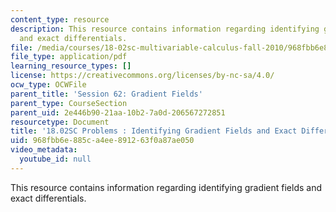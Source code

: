 ```yaml
---
content_type: resource
description: This resource contains information regarding identifying gradient fields
  and exact differentials.
file: /media/courses/18-02sc-multivariable-calculus-fall-2010/968fbb6e885ca4ee891263f0a87ae050_MIT18_02SC_pb_62_quest.pdf
file_type: application/pdf
learning_resource_types: []
license: https://creativecommons.org/licenses/by-nc-sa/4.0/
ocw_type: OCWFile
parent_title: 'Session 62: Gradient Fields'
parent_type: CourseSection
parent_uid: 2e446b90-21aa-10b2-7a0d-206567272851
resourcetype: Document
title: '18.02SC Problems : Identifying Gradient Fields and Exact Differentials'
uid: 968fbb6e-885c-a4ee-8912-63f0a87ae050
video_metadata:
  youtube_id: null
---
```

This resource contains information regarding identifying gradient fields and exact differentials.